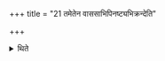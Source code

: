 +++
title = "21 तमेतेन वाससाभिपिनष्ट्यभिक्रन्देति"

+++

<details><summary>थिते</summary>

तमेतेन वाससाभिपिनष्ट्यभिक्रन्देति २१
</details>
